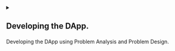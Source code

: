 <details>
<summary>
<h2>

Developing the DApp.        
</h2>

Developing the DApp using Problem Analysis and Problem Design.
</summary>
<p>

<details>
<summary>
<h3>

Problem Analysis
</h3>

Now that we have a basic understanding of the concepts we need to know, we can start to ask some critical questions.
</summary>
<p>

As a programmer we need to understand the problem that we are trying to solve. Here's a run through of the questions that pop up in my head.

1. What is the purpose of the auction?

> Our purpose is to create a DApp that autonomously runs a safe and secure auction that allows users to buy and sell items.

2. What is the value of the NFT being auctioned?

> The value of the NFT is determined by the owner of the NFT.

3. What is the minimum bid?

> For simplicity, we can use the asset price as the minimum bid.

4. What is the duration of the auction?

> The duration of the auction can be fixed or can be determined by the deployer of the DApp.

5. How will the auction be conducted?

> The auction will be conducted by the DApp itself.

6. What is the NFT being auctioned?

> Again, for simplicity, we will limit the auctioned NFT's to images.

7. How many bidders are there?

> Ideally, we would love to have as many bidders as possible.

10. When is the auction over?

> The auction will be over when the auction duration has elapsed.

11. How will the auction be secured?

> The auction will be secured using Reach programming language.
</p>

These questions are pertinent to the development of an internal conversation. However, 
because we are developing a DApp, we can reframe the problem by limiting the questions 
to defining the data that we expect the DApp to handle :

<details>
<summary>
<h4>

Performing Data Analysis.
</h4>

Turning the information we know to data.
</summary>
<p>
<ol>
<li>
<h5>

What information does the DApp need to track?
</h5>

- The NFT being auctioned.

- The NFT price.

- The NFT amount.

- The auction duration.

- The NFT owner.

- The last bid.

- The latest bid.

- Bidder Address.
</li>
<li>
<h5>

What information does the DApp need to display?
</h5>

Each participant in the auction will require the following information:

- The NFT being auctioned.

- The NFT price.

- The NFT amount.

- The auction duration.

However, depending on the role of the participant, the auction may limit how much information each participant has access to.

If the participant is an auctioneer, for example, they can access functions that only they have access to. Such as :

- Adding an NFT to the contract.

- Deciding when the auction will start.


The bidder, on the other hand, does not need to know much. In fact, once a bidder joins the DApp, all they need to see is the highest bid price.
</li>
<li>
<h5>

How should the app handle user input?
</h5>

The DApp needs to differentiate private data and public data. Private data should only be accessible to a local computer while public data can be displayed
on the blockchain.
</li>

</ol>
</p>
</details>
<details>
<summary>
<h4>

Functional Requirements.
</h4>

In this section, we look at the functions provided by the Reach language that we can use to run the auction.
</summary>
<p>
<ol>
<li>
<h5>

How can we create a new DApp in Reach.
</h5>

We'll have to take a look at the Reach syntax to conform to the methods available to us?
</li>
<li>
<h5>

How will we send the NFT to the contract?
</h5>

To ensure that the DApp is truly decentralized, we'll need the deployer to forfeit ownership of the NFT until the 
auction is over.
</li>
<li>
<h5>

How can we publish the NFT being auctioned to the blockchain.
</h5>

We'll have to make the NFT information public to all participants.
</li>
<li>
<h5>

How can we allow a bidder to OPT-IN to the DApp.
</h5>

There has to be a frontend mechanism that allows the bidder to opt-in to the DApp
and place a bid.
</li>
<li>
<h5>

How will we perform transfers?
</h5>

Once the auction is done, we'll need to transfer the highest bid to the Auctioneer and the NFT to the winner.
</li>
</ol>
</p>
</details>
<details>
<summary>
<h4>

Consensus Mechanisms.
</h4>

We'll also need to look at what Reach offers when it comes to consensus.
</summary>
<p>

Reaching consensus means that all parties involved in a decision-making process agree on a course of action. This can be difficult to achieve, especially when there are multiple stakeholders with different interests and goals. However, consensus can be reached through careful deliberation and compromise.

<ol>
<li>
<h5>

How can we ensure that the auction is conducted in a safe and secure manner?
</h5>
</li>
<li>
<h5>

How can we secure data that is private?
</h5>
</li>
<li>
<h5>

How can we run an open auction on the blockchain?
</h5>
</li>
</ol>
</p>
</details>
</details>

<details>
<summary>
<h3>

Problem Design
</h3>

Let us attempt to respond to the questions raised at [Problem Analysis](#problem-analysis).
</summary>
<p>

The goal of this workshop is to establish an NFT auction and have bidders race to see who can make the biggest bid in the shortest amount of time.

Let's go through some of the questions we need to address before we can start designing the DAPP.

#
<ol>

<li>

<details>
<summary>
<h4>

[In which programming language will we build our DAPP?]()

##
</h4>

[Reach](https://docs.reach.sh/#reach-top) is a domain-specific language for developing distributed applications. 
</summary>

<ol>
<li>
<details>
<summary>
<h5>

[Reach Module](https://docs.reach.sh/rsh/module/)
</h5>

The [Reach Module](https://docs.reach.sh/rsh/module/) must begin with a `version type` as it's first line and stored in a `index.rsh` file.

##
</summary>
<p>

> index.rsh

```javascript
'reach 0.1';
```

> [Reach Syntax](https://docs.reach.sh/model/#ref-model-syntax) is written in **JavaScript** syntax.
</p>
</details>

</li>

<li>
<details>
<summary>
<h5>

[Reach App](https://docs.reach.sh/rsh/module/#ref-programs-module-exprs).
</h5>

The [Reach App](https://docs.reach.sh/rsh/module/#ref-programs-module-exprs) specifies the DAPP in it's entirety. It is the body of the DAPP.
</summary>
<p>

Reach uses [Module-level Identifiers](https://docs.reach.sh/rsh/module/#ref-programs-export) such as [export](https://docs.reach.sh/rsh/module/#ref-programs-export) to identify the module to be compiled.

> index.rsh

```javascript
export const main = Reach.App(() => {
  //DAPP body.
})
```

> The'main' function will contain all the functions we want to perform.
</p>
</details>

</li>

<li>
<details>
<summary>
<h5>

[Reach Participant](https://docs.reach.sh/rsh/module/#ref-programs-module-exprs).
</h5>

A [Participant](https://docs.reach.sh/model/#term_participant) is a logical actor that participates in a DAPP and is assigned an address on the consensus network. A Reach participant is capable of storing persistent data on the local state.
</summary>
<p>

> index.rsh

```javascript
export const main = Reach.App(() => {
  //DAPP body.
  const Auctioneer = Participant('Auctioneer', {
      //Auctioneer body
  });
})
```

> All the functions that the 'auctioneer' will need to perform will be housed within the 'Auctioneer body.'
</p>
</details>

</li>

<li>
<details>
<summary>
<h5>

[Reach API](https://docs.reach.sh/rsh/appinit/#rsh_API).
</h5>

A [Reach API](https://docs.reach.sh/rsh/appinit/#rsh_API) is a group of [Reach Participants](https://docs.reach.sh/rsh/module/#ref-programs-module-exprs) competing in a DAPP to achieve the same goal.
</summary>
<p>

> index.rsh

```javascript
export const main = Reach.App(() => {
  //DAPP body.
  const Bidder = API('Bidder', {
      //Bidder interface.
  });
})
```
> The primary distinction between a 'Reach Participant' and a 'Reach API' is that the latter can be called from the actors' frontend.

> The 'Bidder Interface' will contain all the functions that the 'bidder' will need to perform.
</p>
</details>

</li>

</ol>

</details>

</li>

<li>

<details>
<summary>
<h4>

[Thinking Data Analysis.](#performing-data-analysis)

##
</h4>

To decide which types to use to represent our data, we can use reach [Types](https://docs.reach.sh/rsh/compute/#ref-programs-types).
</summary>

We can examine our expected input and output and attempt to convert all of that information to [Reach Types.](https://docs.reach.sh/rsh/compute/#ref-programs-types)
<ol>

<li>
<details>
<summary>
<h5>


Processing Output Data

##
</h5>

Let's look at the `Reach Types` that we'll be using to represent our output data.
</summary>
<p>
<h5>

Announcing a winner at the end of the auction.
</h5>

- We will need the participant to learn new information in order to announce a winner:

  1. The winning bid.

  2. The Winner.


- How do we represent these two pieces of data in a DAPP?

  1. The winning bid can be represented by a [UInt type](https://docs.reach.sh/rsh/compute/#rsh_UInt).

  2.  The winner can be represented by a [Address type](https://docs.reach.sh/rsh/compute/#rsh_Address).


</p>
</details>
</li>

<li>

<details>
<summary>
<h5>

Processing Input Data

##
</h5>

Let's look at the 'Reach Types' we'll be using to represent our input data.
</summary>
<p>
<h5>

Adding the NFT for the auction.
</h5>

- We will need the following data to add an NFT to the contract:

  1. The NFT ID.

  2. The NFT price / starting bid.

  3. The auction duration.


- How can we represent this information in a DAPP ?

  1. To represent the NFT ID, we can use a [Token type](https://docs.reach.sh/rsh/compute/#rsh_Token).

  2. Because the price is a number, we can represent it with a [UInt type](https://docs.reach.sh/rsh/compute/#rsh_UInt).

  3. We can represent the auction duration with a [UInt type](https://docs.reach.sh/rsh/compute/#rsh_UInt), which will represent block height rather than actual time.


</p>
</details>

</li>
</ol>

</details>

</li>


<li>

<details>
<summary>
<h4>

[Testing Functional Requirements.](#functional-requirements)

##
</h4>

To decide which types to use to represent our data, we can use the Reach [Functions type](https://docs.reach.sh/rsh/compute/#rsh_Fun).
</summary>

Reach [Functions type](https://docs.reach.sh/rsh/compute/#rsh_Fun) will be useful for more efficiently arranging input and output data.

<ol>

<li>
<details>
<summary>
<h5>

Output Functions.

##
</h5>

Output functions that will notify our frontend.
</summary>
<p>
<ol>

<li>
<h5>

[At the end of the auction, a winner is announced.](#show-outcome)
</h5>

- We will need the participant to learn new information in order to announce a winner:

  1. The winning bid.

  2. The Winner.


- We've already established how to represent data; now let's look at how to send this information to the frontend.

```javascript

//showOutcone function.
showOutcome: Fun([Address, UInt], Null),

```

`showOutcome` is a function that does not expect a return value and sends the `[Address, UInt]` which are the '[winner, winning bid]' to the frontend.
</li>

<li>
<h5>

[Transferring the NFT to the winner.](#transfer-nft)
</h5>

- We will need to transfer the NFT from the contract to the winner once the auction is completed.

- Reach provides a [Transfer function](https://docs.reach.sh/rsh/compute/#rsh_transfer), which is a consensus step that instructs the contract to send a token to the specified address.

```javascript

transfer(`UInt`,`Token`).to(`Address`);
```

When a condition is met, `transfer` takes a `amount` (`UInt`), a `Token`, and transfers the amount to an `Address`.
</li>
<li>
<h5>

[Transferring the highest bid to the auctioneer.](#transfer-amount)
</h5>

- Once the auction is over, we must transfer the highest bid to the auctioneer.

- Reach provides a [Transfer function](https://docs.reach.sh/rsh/compute/#rsh_transfer), which is a consensus step that instructs the contract to send a token to the specified address.

```javascript

transfer(`UInt`).to(`Address`);
```

When a condition is met, `transfer` takes a `amount` (`UInt`) and transfers it to a `Address`.
</li>
</ol>

</p>
</details>
</li>

<li>
<details>
<summary>
<h5>

Input Functions.

##
</h5>

Input functions will be used to inform our frontend about what the backend expects, as well as to call backend functions from the frontend.
</summary>
<p>
<ol>

<li>
<h5>

[Receiving the NFT to be auctioned from the frontend.](#get-sale)
</h5>

Because it is the auctioneers' responsibility to include the NFT in the contract, we will ensure that only the Auctioneer is capable of setting the NFT.

We can use an 'interact' function to obtain information from the frontend whenever a participant backend requires it.

Here is the information we will require from the auctioneer:

1. The NFT ID.

2. The NFT price / starting bid.

3. The auction duration.


- We've already determined how to represent the data; now let's look at how to get this information from the frontend.

```javascript
//getSale function
  getSale: Fun([],[Token, UInt, UInt]),
```

`getSale` function expects the [Token, UInt, UInt]/([nftId, price, auctionTime]) from the frontend.

Reach also includes an [Object](https://docs.reach.sh/rsh/compute/#rsh_Object) type for nesting other types.

```javascript
Object({
  nftId: Token,
  minBid: UInt,
  lenInBlocks: UInt,
})
```

Let's add this to the function :

```javascript
getSale: Fun([], Object({
  nftId: Token,
  minBid: UInt,
  lenInBlocks: UInt,
}))
```
</li>

<li>
<h5>

[Allowing a bidder to place a bid.](#place-bid)
</h5>

- Bidders must also place a bid, i.e. call a bid function from the frontend.

```javascript

bid: Fun([UInt], Null),

```

`bid` expects a number from the frontend which a Bidder address will be attached to during the auction.
</li>

<li>
<h5>

[Alerting when the auction is ready.](#auction-ready)
</h5>

- When the auction is ready to begin, we can also notify the Auctioneer.

```javascript

auctionReady: Fun([], Null),

```

`auctionReady` notifies the Auctioneer frontend when the auction is ready.
</li>

</ol>

</p>
</details>
</li>
</ol>
</details>
</li>

<li>

<details>
<summary>
<h4>

[Looking at Consensus Mechanisms.](#consensus-mechanisms)

##
</h4>

Introduction to [Reach Steps](https://docs.reach.sh/rsh/step/)
</summary>

In this section, we will introduce new concepts that will help you understand how Reach works.

Reach can be in two states :
- Local step
- Consensus step

The majority of DAPPs include a creator, an actor, a wager, and a condition. Before a contract becomes autonomous, the creator publishes the wager and condition criteria. Once the creator has done this, they have no control over the outcome and cannot pause the contract once it has begun. The bidder can view the contract on the blockchain and decide whether or not to participate.

Local steps are performed locally by a single actor, whereas consensus steps are performed on the blockchain in consensus.
Local steps exist to ensure that each actor is unaware of what any other actor is up to in order to improve anonymity and security. 

If they choose to make the information public, they must go through a consensus step and publish it on the blockchain.
Consensus steps also ensure that the contract's core logic and conditions are run on the blockchain, where all active actors can see what is happening.

Let's go over the tasks that we'll need to complete in order to have a successful auction:
<ol>

<li>
<details>
<summary>
<h5>

[Adding Actors]()

##
</h5>

We've already decided [how we'll represent our data](#data-types), and we've established [functions that can be used](#functions) to get the necessary data; the last step is to incorporate the functions into classes that can perform logic and store states. They are referred to as [Participants](https://docs.reach.sh/rsh/appinit/#rsh_Participant) in Reach.
</summary>
<p>
<ol>

<li>
<h5>

[Adding an Auctioneer Pariticipant]()
</h5>

- We saw how to collect data using input and output functions in the [functions](#functions) section; now let's add the necessary data to our auctioneer participant.

```javascript
const Auctioneer = Participant('Auctioneer', {
  //getSale function.
  getSale: Fun([], Object({
      nftId: Token,
      minBid: UInt,
      lenInBlocks: UInt,
  })),
  //auctionReady function.
  auctionReady: Fun([], Null),

  //seeBid function.
  seeBid: Fun([Address, UInt], Null),

  //showOutcome function.
  showOutcome: Fun([Address, UInt], Null),
});
```
- Here, we create an Auctioneer participant with the name 'Auctioneer' and the auction data.

- We used the [`getSale`](#get-sale) function to get the NFT data from the frontend.

- We used the [`auctionReady`](#auction-ready) function to notify the Auctioneer when the auction is ready.

- We used the [`seeBid`](#see-bid) function to notify the Auctioneer when a bidder has placed a bid.

- We used the [`showOutcome`](#show-outcome) function to notify the Auctioneer when the auction is over and who the winner is.

</li>

<li>
<h5>

[Adding a Bidder Participant.]()
</h5>

- A participant class will also be used for the bidder. However, unlike the Auctioneer, who is a single actor, we anticipate that multiple bidders will be added to the contract.

- Reach provides a way of representing multiple participants with the [Reach API](https://docs.reach.sh/rsh/appinit/#rsh_API) class.

- Consider the API to be a representation of multiple participants racing toward a common goal.

- In our case, we anticipate that Bidders will be able to [place a bid](#place-bid).

```javascript
const Bidder = API('Bidder', {
  //Bidder interface.
  bid: Fun([UInt], Tuple(UInt,Address, UInt)),
});
```
- A Bidder interface is available for representing multiple bidders.

- Each bidder will have a [bid](#place-bid) function through which they can place a bid.

> One benefit of the Reach API is that functions can be called from the frontend.

</li>

</ol>

</p>
</details>
</li>

<li>
<details>
<summary>
<h5>


[Initializing the contract.](https://docs.reach.sh/rsh/appinit/#init)

##
</h5>

What happens after the actors/participants are created.
</summary>
<p>

So far we've only discussed the API and the Participant. However, there are
other [Reach interfaces](https://docs.reach.sh/rsh/appinit/#ref-programs-appinit-exprs) that we have not covered include [Views](https://docs.reach.sh/rsh/appinit/#ref-programs-appinit-view) and [Events](https://docs.reach.sh/rsh/appinit/#rsh_Events).

These interfaces represent which functions and classes the frontend should replicate and should be placed before the 'init()' statement.

```javascript

const newParticipant = Participant(participantName, participantInteractInterface)

const newAPI = API(APIName, APIInteractInterface)

const newView = View(ViewName, ViewInteractInterface)

const newEvent = Events(EventName, EventInteractInterface)

init()

// Consensus step or local step.
```
`init()` symbolizes the beginning of the DApp to be compiled. In other words, anything that follows the `init` statement is either a local step or a consensus step.
</p>
</details>
</li>

<li>
<details>
<summary>
<h5>


[Using Local Steps.](https://docs.reach.sh/model/#term_local%20step)

##
</h5>

What follows the 'init()' statement.
</summary>
<p>

<ul>
<li>
<h5>

[Local Private](https://docs.reach.sh/model/#p_33) Step.
</h5>
When the 'init()' statement is executed, the DApp enters a [local private](https://docs.reach.sh/model/#p_33) step.
This means that any information accessed is only available on the participant's local machine.
</li>
<li>
<h5>

[Local Public](https://docs.reach.sh/model/#p_33) Step.
</h5>
Local private is not very useful if we have information that we need other actors to access, such as NFT data.
So, how do we make the transition from local private to local public?

- To accomplish this, we use [Reach declassify](https://docs.reach.sh/rsh/local/#rsh_declassify).

> [Reach declassify](https://docs.reach.sh/rsh/local/#rsh_declassify) allows you to send data from the frontend to the backend. To get the NFT information from the frontend, let's test this with the 'Auctioneer' participants' ['getSale'](#get-sale) function.

```javascript
//declassify function.
Auctioneer.only(() => {
  const {nftId, minBid, lenInBlocks} = declassify(interact.getSale());
});
```
- `Auctioneer.[only]()` function makes sure that only the `Auctioneer` i.e the creator of the contract, can access this function.

- `interact` is a function used to get information from the frontend.

- `declassify` makes the information public.

> Here, we are interacting with the `Auctioneer` frontend and `await`ing the result (const {nftId, minBid, lenInBlocks}).

The information is public but it's still local. Let's move to a consensus step to publicize the information on the contract.
</li>
</ul>


</p>
</details>
</li>

<li>
<details>
<summary>
<h5>


[Using Consensus Steps.](https://docs.reach.sh/rsh/consensus/#ref-programs-consensus)

##
</h5>

Publishing information onto the contract.
</summary>
<p>

Reach provides a few mechanisms that can assist us in moving from a local step to a consensus step.

<ol>
<li>
<h5>

[Publish](https://docs.reach.sh/rsh/consensus/)
</h5>

We can use [Reach Publish](https://docs.reach.sh/rsh/consensus/) to share NFT information with the contract during the consensus step.

```javascript
Auctioneer.publish(nftId, minBid, lenInBlocks);
```
- `Auctioneer.publish()` function makes sure that only the `Auctioneer` i.e the creator of the contract, can publish this information 
onto the contract.
</li>

## 
> Using [Commit()](https://docs.reach.sh/rsh/consensus/#rsh_commit)

Once in a consensus step, we can use [Commit()] to return to a local step (https://docs.reach.sh/rsh/consensus/#rsh_commit).

How does this help the integrity of the DApp?
- Security reasons

We use commit to ensure that we are back in a 'local private' state before performing sensitive functions like contract payments.

```javascript

commit();

```

<li>
<h5>

[Pay](https://docs.reach.sh/rsh/step/#rsh_pay)
</h5>

We can now transfer the NFT from the Auctioneer to the contract because we are back in a 'local private' step.

```javascript
Auctioneer.pay([[1, nftId]])
```
- The `Auctioneer.pay()` function ensures that only the `Auctioneer`, i.e. the contract's creator, can pay.
- We are submitting one NFT Token for auction to the contract.
</li>

> Because an NFT should be unique, we send [1] NFT. Rather than sending the 'UInt 1' directly, we can store the information in a variable.

```javascript
const amt = 1;
```

Then, Pay becomes :
```javascript
Auctioneer.pay([[amt, nftId]])
```

The DApp now has the information it needs to conduct an auction. The auction logic is all that remains. But first, let us inform the Auctioneer that the [auction is ready](#auction-ready).

```javascript
Auctioneer.interact.auctionReady();
```
</ol>
</p>
</details>
</li>

</ol>

</details>
</li>

<li>

<details>
<summary>
<h4>

[What consensus transfer can we use for the auction ?](https://docs.reach.sh/guide/ctransfers/#guide-ctransfers)

##
</h4>

Now let's take a look at the consensus transfer that we can use for the auction.
</summary>
<p>

When it comes to consensus transfer, or when multiple actors come together to agree on a single state, we can determine which consensus approach to use by asking ourselves a few [questions](https://docs.reach.sh/guide/ctransfers/#p_10):

1. How many participants can act at a particular time ?

2. How many things can be done ?

3. How many times can it be done ?

##

We could use [Pay](https://docs.reach.sh/rsh/step/#publish—-pay—-when—and—timeout) to transfer tokens to the contract if there was only one participant. However, because multiple bidders are expected to compete, we can use a [Reach Race](https://docs.reach.sh/rsh/step/#rsh_race).
A reach race allows multiple actors to compete for the publication of a consensus step. 

However, there is a problem with this solution; the race function only runs once, and we need to allow bidders to place as many bids as they want as long as two conditions are met:

- The bid is placed before timeout.

- The bid placed is larger than the last bid placed.

##

We need to put the race in a while loop that allows us to do this. A while loop that runs until timeout is reached.

Alternatively, [Reach Parallel Reduce](https://docs.reach.sh/rsh/consensus/#rsh_parallelReduce) can be used. In a parallel, actors are racing against the clock to publish data onto the contract.
Parallel reduce uses a while loop that resolves the auction to a single outcome or winner.

Parallel reduce is a recursive algorithm that generates a single winner from a tree of bidders.

```javascript
  const [winner] = parallelReduce([Auctioneer])
```

> The Auctioneer is the default winner before any bids are placed.

However, this is not a complete solution; for a closer look at the format, see [Reach Parallel Reduce](https://docs.reach.sh/rsh/consensus/#rsh_parallelReduce).
For now we're going to look at how we can use parallel reduce for the auction.

<ul>
<li>
<h5>

[The Invariant](https://docs.reach.sh/rsh/consensus/#rsh_parallelReduce.invariant)
</h5>

```javascript
.invatiant(balance() == 0)
```
After each iteration, the invariant is checked to ensure that the parallel reduce is still valid. We're checking to see if the balance is zero.
</li>
<li>
<h5>

[The While loop](https://docs.reach.sh/rsh/consensus/#rsh_while)
</h5>

```javascript
.while(lastConsensusTime() < timeOut)
```
The while loop is active as long as the [lastConsensusTime](https://docs.reach.sh/rsh/compute/#rsh_lastConsensusTime) is less than the time out value.
> The time of the last consensus step is represented by the lastConsensusTime (The last time a pay,publish or transfer was used).
</li>
</ul>
</p>
</details>
</li>

</ol>

</p>
</details>
</p>

</details>